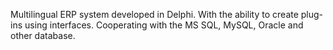 Multilingual ERP system developed in Delphi.
With the ability to create plug-ins using interfaces.
Cooperating with the MS SQL, MySQL, Oracle and other database.